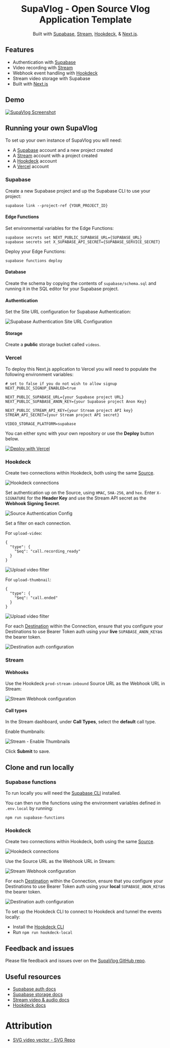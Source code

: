 <h1 align="center">SupaVlog - Open Source Vlog Application Template</h1>

<p align="center">
 Built with <a href="https://supabase.com?ref=github-supavlog">Supabase</a>, <a href="https://getstream.io?ref=github-supavlog">Stream</a>, <a href="https://hookdeck.com?ref=github-supavlog">Hookdeck</a>, &amp; <a href="https://nextjs.org?ref=github-supavlog">Next.js</a>.
</p>

## Features

- Authentication with [Supabase](https://supabase.com?ref=github-supavlog)
- Video recording with [Stream](https://getstream.io?ref=github-supavlog)
- Webhook event handling with [Hookdeck](https://hookdeck.com?ref=github-supavlog)
- Stream video storage with Supabase
- Built with [Next.js](https://nextjs.org?ref=github-supavlog)

## Demo

[![SupaVlog Screenshot](docs/supavlog-capture.png)](https://supavlog.com)

## Running your own SupaVlog

To set up your own instance of SupaVlog you will need:

- A [Supabase](https://supabase.com?ref=github-supavlog) account and a new project created
- A [Stream](https://getstream.io?ref=github-supavlog) account with a project created
- A [Hookdeck](https://hookdeck.com?ref=github-supavlog) account
- A [Vercel](https://vercel.com?ref=github-supavlog) account

### Supabase

Create a new Supabase project and up the Supabase CLI to use your project:

```
supabase link --project-ref {YOUR_PROJECT_ID}
```

#### Edge Functions

Set environmental variables for the Edge Functions:

```
supabase secrets set NEXT_PUBLIC_SUPABASE_URL={SUPABASE_URL}
supabase secrets set X_SUPABASE_API_SECRET={SUPABASE_SERVICE_SECRET}
```

Deploy your Edge Functions:

```
supabase functions deploy
```

#### Database

Create the schema by copying the contents of `supabase/schema.sql` and running it in the SQL editor for your Supabase project.

#### Authentication

Set the Site URL configuration for Supabase Authentication:

![Supabase Authentication Site URL Configuration](docs/supabase-site-url-config.png)

#### Storage

Create a **public** storage bucket called `videos`.

### Vercel

To deploy this Next.js application to Vercel you will need to populate the following environment variables:

```
# set to false if you do not wish to allow signup
NEXT_PUBLIC_SIGNUP_ENABLED=true

NEXT_PUBLIC_SUPABASE_URL={your Supabase project URL}
NEXT_PUBLIC_SUPABASE_ANON_KEY={your Supabase project Anon Key}

NEXT_PUBLIC_STREAM_API_KEY={your Stream project API key}
STREAM_API_SECRET={your Stream project API secret}

VIDEO_STORAGE_PLATFORM=supabase
```

You can either sync with your own repository or use the **Deploy** button below.

[![Deploy with Vercel](https://vercel.com/button)](https://vercel.com/new/clone?repository-url=https%3A%2F%2Fgithub.com%2Fhookdeck%2Fsupavlog&env=NEXT_PUBLIC_SIGNUP_ENABLED,NEXT_PUBLIC_SUPABASE_URL,NEXT_PUBLIC_SUPABASE_ANON_KEY,NEXT_PUBLIC_STREAM_API_KEY,STREAM_API_SECRET,VIDEO_STORAGE_PLATFORM&demo-title=SupaVlog&demo-url=https%3A%2F%2Fsupavlog.com&demo-image=https%3A%2F%2Fgithub.com%2Fhookdeck%2Fsupavlog%2Fraw%2Fmain%2Fdocs%2Fsupavlog-capture.png)

### Hookdeck

Create two connections within Hookdeck, both using the same [Source](https://hookdeck.com/docs/sources?ref=github-supavlog).

![Hookdeck connections](docs/prod-connection-overview.png)

Set authentication up on the Source, using `HMAC`, `SHA-256`, and `hex`. Enter `X-SIGNATURE` for the **Header Key** and use the Stream API secret as the **Webhook Signing Secret**.

![Source Authentication Config](docs/source-auth-config.png)

Set a filter on each connection.

For `upload-video`:

```
{
  "type": {
    "$eq": "call.recording_ready"
  }
}
```

![Upload video filter](docs/upload-video-filter.png)

For `upload-thumbnail`:

```
{
  "type": {
    "$eq": "call.ended"
  }
}
```

![Upload video filter](docs/upload-thumbnail-filter.png)

For each [Destination](https://hookdeck.com/docs/destinations?ref=github-supavlog) within the Connection, ensure that you configure your Destinations to use Bearer Token auth using your **live** `SUPABASE_ANON_KEY`as the bearer token.

![Destination auth configuration](docs/destination-auth-config.png)

### Stream

#### Webhooks

Use the Hookdeck `prod-stream-inbound` Source URL as the Webhook URL in Stream:

![Stream Webhook configuration](docs/stream-webhook-config.png)

#### Call types

In the Stream dashboard, under **Call Types**, select the **default** call type.

<!--

TODO: currently a bug in Single Participant layout which means no sound is recorded.
Once that is resolved, bring this back in.

Update **Recording** -> **Layout Type** to be **Single Participant**

![Stream - set layout type](docs/stream-layout-type.png)

-->

Enable thumbnails:

![Stream - Enable Thumbnails](docs/stream-enable-thumbnails.png)

Click **Submit** to save.

## Clone and run locally

### Supabase functions

To run locally you will need the [Supabase CLI](https://supabase.com/docs/guides/cli/getting-started) installed.

You can then run the functions using the environment variables defined in `.env.local` by running:

```
npm run supabase-functions
```

### Hookdeck

Create two connections within Hookdeck, both using the same [Source](https://hookdeck.com/docs/sources?ref=github-supavlog).

![Hookdeck connections](docs/local-connection-overview.png)

Use the Source URL as the Webhook URL in Stream:

![Stream Webhook configuration](docs/stream-webhook-config.png)

For each [Destination](https://hookdeck.com/docs/destinations?ref=github-supavlog) within the Connection, ensure that you configure your Destinations to use Bearer Token auth using your **local** `SUPABASE_ANON_KEY`as the bearer token.

![Destination auth configuration](docs/destination-auth-config.png)

To set up the Hookdeck CLI to connect to Hookdeck and tunnel the events locally:

- Install the [Hookdeck CLI](https://hookdeck.com/docs/cli?ref=github-supavlog)
- Run `npm run hookdeck-local`

## Feedback and issues

Please file feedback and issues over on the [SupaVlog GitHub repo](https://github.com/hookdeck/supavlog/issues/new/choose).

## Useful resources

- [Supabase auth docs](https://supabase.com/docs/guides/auth?ref=github-supavlog)
- [Supabase storage docs](https://supabase.com/docs/guides/storage?ref=github-supavlog)
- [Stream video & audio docs](https://getstream.io/video/docs/?ref=github-supavlog)
- [Hookdeck docs](https://hookdeck.com?ref=github-supavlog)

# Attribution

- <a href="https://www.svgrepo.com/svg/458427/video" title="video icons">SVG video vector - SVG Repo</a>
